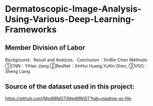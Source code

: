 # Dermatoscopic-Image-Analysis-Using-Various-Deep-Learning-Frameworks

## Member Division of Labor
Background、Result and Analysis、Conclusion：XinBin Chen
Methods:
①CNN：YiHan Jiang
②ResNet：XinHui Huang,YuXin Shen,
③VGG：Sheng Liang

## Source of the dataset used in this project:
https://github.com/MedMNIST/MedMNIST?tab=readme-ov-file
